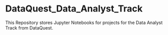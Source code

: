 # DataQuest_Data_Analyst_Track
This Repository stores Jupyter Notebooks for projects for the Data Analyst Track from DataQuest.
